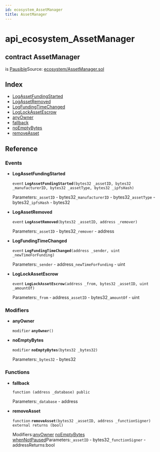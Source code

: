 ```yaml
---
id: ecosystem_AssetManager
title: AssetManager
---
```


# api\_ecosystem\_AssetManager

## contract AssetManager

is [Pausible](https://github.com/MyBitFoundation/MyBit-Network.tech/tree/9bb35f4e2608f44c29e1b398fa64e00a295d0ed2/docgen/docs/ownership_Pausible.html)Source: [ecosystem/AssetManager.sol](https://github.com/MyBitFoundation/MyBit-Network.tech//blob/v0.0.0/contracts/ecosystem/AssetManager.sol)

## Index

* [LogAssetFundingStarted](https://github.com/MyBitFoundation/MyBit-Network.tech/tree/9bb35f4e2608f44c29e1b398fa64e00a295d0ed2/docgen/docs/ecosystem_AssetManager.html#LogAssetFundingStarted)
* [LogAssetRemoved](https://github.com/MyBitFoundation/MyBit-Network.tech/tree/9bb35f4e2608f44c29e1b398fa64e00a295d0ed2/docgen/docs/ecosystem_AssetManager.html#LogAssetRemoved)
* [LogFundingTimeChanged](https://github.com/MyBitFoundation/MyBit-Network.tech/tree/9bb35f4e2608f44c29e1b398fa64e00a295d0ed2/docgen/docs/ecosystem_AssetManager.html#LogFundingTimeChanged)
* [LogLockAssetEscrow](https://github.com/MyBitFoundation/MyBit-Network.tech/tree/9bb35f4e2608f44c29e1b398fa64e00a295d0ed2/docgen/docs/ecosystem_AssetManager.html#LogLockAssetEscrow)
* [anyOwner](https://github.com/MyBitFoundation/MyBit-Network.tech/tree/9bb35f4e2608f44c29e1b398fa64e00a295d0ed2/docgen/docs/ecosystem_AssetManager.html#anyOwner)
* [fallback](https://github.com/MyBitFoundation/MyBit-Network.tech/tree/9bb35f4e2608f44c29e1b398fa64e00a295d0ed2/docgen/docs/ecosystem_AssetManager.html)
* [noEmptyBytes](https://github.com/MyBitFoundation/MyBit-Network.tech/tree/9bb35f4e2608f44c29e1b398fa64e00a295d0ed2/docgen/docs/ecosystem_AssetManager.html#noEmptyBytes)
* [removeAsset](https://github.com/MyBitFoundation/MyBit-Network.tech/tree/9bb35f4e2608f44c29e1b398fa64e00a295d0ed2/docgen/docs/ecosystem_AssetManager.html#removeAsset)

## Reference

### Events

* **LogAssetFundingStarted**

  `event` **`LogAssetFundingStarted`**`(bytes32 _assetID, bytes32 _manufacturerID, bytes32 _assetType, bytes32 _ipfsHash)`

  Parameters:`_assetID` - bytes32`_manufacturerID` - bytes32`_assetType` - bytes32`_ipfsHash` - bytes32

* **LogAssetRemoved**

  `event` **`LogAssetRemoved`**`(bytes32 _assetID, address _remover)`

  Parameters:`_assetID` - bytes32`_remover` - address

* **LogFundingTimeChanged**

  `event` **`LogFundingTimeChanged`**`(address _sender, uint _newTimeForFunding)`

  Parameters:`_sender` - address`_newTimeForFunding` - uint

* **LogLockAssetEscrow**

  `event` **`LogLockAssetEscrow`**`(address _from, bytes32 _assetID, uint _amountOf)`

  Parameters:`_from` - address`_assetID` - bytes32`_amountOf` - uint

### Modifiers

* **anyOwner**

  `modifier` **`anyOwner`**`()`

* **noEmptyBytes**

  `modifier` **`noEmptyBytes`**`(bytes32 _bytes32)`

  Parameters:`_bytes32` - bytes32

### Functions

* **fallback**

  `function (address _database) public`

  Parameters:`_database` - address

* **removeAsset**

  `function` **`removeAsset`**`(bytes32 _assetID, address _functionSigner) external returns (bool)`

  Modifiers:[anyOwner](https://github.com/MyBitFoundation/MyBit-Network.tech/tree/9bb35f4e2608f44c29e1b398fa64e00a295d0ed2/docgen/docs/ecosystem_AssetManager.html#anyOwner) [noEmptyBytes](https://github.com/MyBitFoundation/MyBit-Network.tech/tree/9bb35f4e2608f44c29e1b398fa64e00a295d0ed2/docgen/docs/ecosystem_AssetManager.html#noEmptyBytes) [whenNotPaused](https://github.com/MyBitFoundation/MyBit-Network.tech/tree/9bb35f4e2608f44c29e1b398fa64e00a295d0ed2/docgen/docs/ownership_Pausible.html#whenNotPaused)Parameters:`_assetID` - bytes32`_functionSigner` - addressReturns:bool

